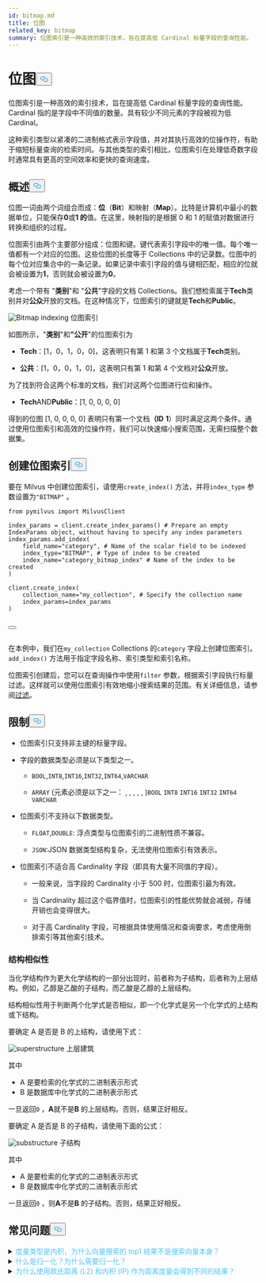 ```yaml
---
id: bitmap.md
title: 位图
related_key: bitmap
summary: 位图索引是一种高效的索引技术，旨在提高低 Cardinal 标量字段的查询性能。
---
```

<h1 id="BITMAP​" class="common-anchor-header">位图<button data-href="#BITMAP​" class="anchor-icon" translate="no">
      <svg translate="no"
        aria-hidden="true"
        focusable="false"
        height="20"
        version="1.1"
        viewBox="0 0 16 16"
        width="16"
      >
        <path
          fill="#0092E4"
          fill-rule="evenodd"
          d="M4 9h1v1H4c-1.5 0-3-1.69-3-3.5S2.55 3 4 3h4c1.45 0 3 1.69 3 3.5 0 1.41-.91 2.72-2 3.25V8.59c.58-.45 1-1.27 1-2.09C10 5.22 8.98 4 8 4H4c-.98 0-2 1.22-2 2.5S3 9 4 9zm9-3h-1v1h1c1 0 2 1.22 2 2.5S13.98 12 13 12H9c-.98 0-2-1.22-2-2.5 0-.83.42-1.64 1-2.09V6.25c-1.09.53-2 1.84-2 3.25C6 11.31 7.55 13 9 13h4c1.45 0 3-1.69 3-3.5S14.5 6 13 6z"
        ></path>
      </svg>
    </button></h1><p>位图索引是一种高效的索引技术，旨在提高低 Cardinal 标量字段的查询性能。Cardinal 指的是字段中不同值的数量。具有较少不同元素的字段被视为低 Cardinal。</p>
<p>这种索引类型以紧凑的二进制格式表示字段值，并对其执行高效的位操作符，有助于缩短标量查询的检索时间。与其他类型的索引相比，位图索引在处理低奇数字段时通常具有更高的空间效率和更快的查询速度。</p>
<h2 id="Overview" class="common-anchor-header">概述<button data-href="#Overview" class="anchor-icon" translate="no">
      <svg translate="no"
        aria-hidden="true"
        focusable="false"
        height="20"
        version="1.1"
        viewBox="0 0 16 16"
        width="16"
      >
        <path
          fill="#0092E4"
          fill-rule="evenodd"
          d="M4 9h1v1H4c-1.5 0-3-1.69-3-3.5S2.55 3 4 3h4c1.45 0 3 1.69 3 3.5 0 1.41-.91 2.72-2 3.25V8.59c.58-.45 1-1.27 1-2.09C10 5.22 8.98 4 8 4H4c-.98 0-2 1.22-2 2.5S3 9 4 9zm9-3h-1v1h1c1 0 2 1.22 2 2.5S13.98 12 13 12H9c-.98 0-2-1.22-2-2.5 0-.83.42-1.64 1-2.09V6.25c-1.09.53-2 1.84-2 3.25C6 11.31 7.55 13 9 13h4c1.45 0 3-1.69 3-3.5S14.5 6 13 6z"
        ></path>
      </svg>
    </button></h2><p>位图一词由两个词组合而成：<strong>位</strong>（<strong>Bit</strong>）和映射（<strong>Map</strong>）。比特是计算机中最小的数据单位，只能保存<strong>0</strong>或<strong>1 的</strong>值。在这里，映射指的是根据 0 和 1 的赋值对数据进行转换和组织的过程。</p>
<p>位图索引由两个主要部分组成：位图和键。键代表索引字段中的唯一值。每个唯一值都有一个对应的位图。这些位图的长度等于 Collections 中的记录数。位图中的每个位对应集合中的一条记录。如果记录中索引字段的值与键相匹配，相应的位就会被设置为<strong>1</strong>，否则就会被设置为<strong>0</strong>。</p>
<p>考虑一个带有 "<strong>类别</strong>"和 "<strong>公共</strong>"字段的文档 Collections。我们想检索属于<strong>Tech</strong>类别并对<strong>公众</strong>开放的文档。在这种情况下，位图索引的键就是<strong>Tech</strong>和<strong>Public</strong>。</p>
<p>
  
   <span class="img-wrapper"> <img translate="no" src="/docs/v2.4.x/assets/bitmap.png" alt="Bitmap indexing" class="doc-image" id="bitmap-indexing" />
   </span> <span class="img-wrapper"> <span>位图索引</span> </span></p>
<p>如图所示，"<strong>类别</strong>"和<strong>"公开</strong>"的位图索引为</p>
<ul>
<li><p><strong>Tech</strong>：[1，0，1，0，0]，这表明只有第 1 和第 3 个文档属于<strong>Tech</strong>类别。</p></li>
<li><p><strong>公共</strong>：[1，0，0，1，0]，这表明只有第 1 和第 4 个文档对<strong>公众</strong>开放。</p></li>
</ul>
<p>为了找到符合这两个标准的文档，我们对这两个位图进行位和操作。</p>
<ul>
<li><strong>Tech</strong>AND<strong>Public</strong>：[1, 0, 0, 0, 0]</li>
</ul>
<p>得到的位图 [1, 0, 0, 0, 0] 表明只有第一个文档<strong>（ID</strong> <strong>1</strong>）同时满足这两个条件。通过使用位图索引和高效的位操作符，我们可以快速缩小搜索范围，无需扫描整个数据集。</p>
<h2 id="Create-a-bitmap-index" class="common-anchor-header">创建位图索引<button data-href="#Create-a-bitmap-index" class="anchor-icon" translate="no">
      <svg translate="no"
        aria-hidden="true"
        focusable="false"
        height="20"
        version="1.1"
        viewBox="0 0 16 16"
        width="16"
      >
        <path
          fill="#0092E4"
          fill-rule="evenodd"
          d="M4 9h1v1H4c-1.5 0-3-1.69-3-3.5S2.55 3 4 3h4c1.45 0 3 1.69 3 3.5 0 1.41-.91 2.72-2 3.25V8.59c.58-.45 1-1.27 1-2.09C10 5.22 8.98 4 8 4H4c-.98 0-2 1.22-2 2.5S3 9 4 9zm9-3h-1v1h1c1 0 2 1.22 2 2.5S13.98 12 13 12H9c-.98 0-2-1.22-2-2.5 0-.83.42-1.64 1-2.09V6.25c-1.09.53-2 1.84-2 3.25C6 11.31 7.55 13 9 13h4c1.45 0 3-1.69 3-3.5S14.5 6 13 6z"
        ></path>
      </svg>
    </button></h2><p>要在 Milvus 中创建位图索引，请使用<code translate="no">create_index()</code> 方法，并将<code translate="no">index_type</code> 参数设置为<code translate="no">&quot;BITMAP&quot;</code> 。</p>
<pre><code translate="no" class="language-python"><span class="hljs-keyword">from</span> pymilvus <span class="hljs-keyword">import</span> MilvusClient​
​
index_params = client.create_index_params() <span class="hljs-comment"># Prepare an empty IndexParams object, without having to specify any index parameters​</span>
index_params.add_index(​
    field_name=<span class="hljs-string">&quot;category&quot;</span>, <span class="hljs-comment"># Name of the scalar field to be indexed​</span>
    index_type=<span class="hljs-string">&quot;BITMAP&quot;</span>, <span class="hljs-comment"># Type of index to be created​</span>
    index_name=<span class="hljs-string">&quot;category_bitmap_index&quot;</span> <span class="hljs-comment"># Name of the index to be created​</span>
)​
​
client.create_index(​
    collection_name=<span class="hljs-string">&quot;my_collection&quot;</span>, <span class="hljs-comment"># Specify the collection name​</span>
    index_params=index_params​
)​

<button class="copy-code-btn"></button></code></pre>
<p>在本例中，我们在<code translate="no">my_collection</code> Collections 的<code translate="no">category</code> 字段上创建位图索引。<code translate="no">add_index()</code> 方法用于指定字段名称、索引类型和索引名称。</p>
<p>位图索引创建后，您可以在查询操作中使用<code translate="no">filter</code> 参数，根据索引字段执行标量过滤。这样就可以使用位图索引有效地缩小搜索结果的范围。有关详细信息，请参阅<ins>过滤</ins>。</p>
<h2 id="Limits" class="common-anchor-header">限制<button data-href="#Limits" class="anchor-icon" translate="no">
      <svg translate="no"
        aria-hidden="true"
        focusable="false"
        height="20"
        version="1.1"
        viewBox="0 0 16 16"
        width="16"
      >
        <path
          fill="#0092E4"
          fill-rule="evenodd"
          d="M4 9h1v1H4c-1.5 0-3-1.69-3-3.5S2.55 3 4 3h4c1.45 0 3 1.69 3 3.5 0 1.41-.91 2.72-2 3.25V8.59c.58-.45 1-1.27 1-2.09C10 5.22 8.98 4 8 4H4c-.98 0-2 1.22-2 2.5S3 9 4 9zm9-3h-1v1h1c1 0 2 1.22 2 2.5S13.98 12 13 12H9c-.98 0-2-1.22-2-2.5 0-.83.42-1.64 1-2.09V6.25c-1.09.53-2 1.84-2 3.25C6 11.31 7.55 13 9 13h4c1.45 0 3-1.69 3-3.5S14.5 6 13 6z"
        ></path>
      </svg>
    </button></h2><ul>
<li><p>位图索引只支持非主键的标量字段。</p></li>
<li><p>字段的数据类型必须是以下类型之一。</p>
<ul>
<li><p><code translate="no">BOOL</code>,<code translate="no">INT8</code>,<code translate="no">INT16</code>,<code translate="no">INT32</code>,<code translate="no">INT64</code>,<code translate="no">VARCHAR</code></p></li>
<li><p><code translate="no">ARRAY</code> (元素必须是以下之一： , , , , , )<code translate="no">BOOL</code> <code translate="no">INT8</code> <code translate="no">INT16</code> <code translate="no">INT32</code> <code translate="no">INT64</code> <code translate="no">VARCHAR</code></p></li>
</ul></li>
<li><p>位图索引不支持以下数据类型。</p>
<ul>
<li><p><code translate="no">FLOAT</code>,<code translate="no">DOUBLE</code>: 浮点类型与位图索引的二进制性质不兼容。</p></li>
<li><p><code translate="no">JSON</code>:JSON 数据类型结构复杂，无法使用位图索引有效表示。</p></li>
</ul></li>
<li><p>位图索引不适合高 Cardinality 字段（即具有大量不同值的字段）。</p>
<ul>
<li><p>一般来说，当字段的 Cardinality 小于 500 时，位图索引最为有效。</p></li>
<li><p>当 Cardinality 超过这个临界值时，位图索引的性能优势就会减弱，存储开销也会变得很大。</p></li>
<li><p>对于高 Cardinality 字段，可根据具体使用情况和查询要求，考虑使用倒排索引等其他索引技术。</p></li>
</ul></li>
</ul>
<h3 id="Structural-Similarity" class="common-anchor-header">结构相似性</h3><p>当化学结构作为更大化学结构的一部分出现时，前者称为子结构，后者称为上层结 构。例如，乙醇是乙酸的子结构，而乙酸是乙醇的上层结构。</p>
<p>结构相似性用于判断两个化学式是否相似，即一个化学式是另一个化学式的上结构或下结构。</p>
<p>要确定 A 是否是 B 的上结构，请使用下式：</p>
<p>
  
   <span class="img-wrapper"> <img translate="no" src="/docs/v2.4.x/assets/superstructure.png" alt="superstructure" class="doc-image" id="superstructure" />
   </span> <span class="img-wrapper"> <span>上层建筑</span> </span></p>
<p>其中</p>
<ul>
<li>A 是要检索的化学式的二进制表示形式</li>
<li>B 是数据库中化学式的二进制表示形式</li>
</ul>
<p>一旦返回<code translate="no">0</code> ，<strong>A</strong>就不是<strong>B</strong> 的上层结构。否则，结果正好相反。</p>
<p>要确定 A 是否是 B 的子结构，请使用下面的公式：</p>
<p>
  
   <span class="img-wrapper"> <img translate="no" src="/docs/v2.4.x/assets/substructure.png" alt="substructure" class="doc-image" id="substructure" />
   </span> <span class="img-wrapper"> <span>子结构</span> </span></p>
<p>其中</p>
<ul>
<li>A 是要检索的化学式的二进制表示形式</li>
<li>B 是数据库中化学式的二进制表示形式</li>
</ul>
<p>一旦返回<code translate="no">0</code> ，则<strong>A</strong>不是<strong>B</strong> 的子结构。否则，结果正好相反。</p>
<h2 id="FAQ" class="common-anchor-header">常见问题<button data-href="#FAQ" class="anchor-icon" translate="no">
      <svg translate="no"
        aria-hidden="true"
        focusable="false"
        height="20"
        version="1.1"
        viewBox="0 0 16 16"
        width="16"
      >
        <path
          fill="#0092E4"
          fill-rule="evenodd"
          d="M4 9h1v1H4c-1.5 0-3-1.69-3-3.5S2.55 3 4 3h4c1.45 0 3 1.69 3 3.5 0 1.41-.91 2.72-2 3.25V8.59c.58-.45 1-1.27 1-2.09C10 5.22 8.98 4 8 4H4c-.98 0-2 1.22-2 2.5S3 9 4 9zm9-3h-1v1h1c1 0 2 1.22 2 2.5S13.98 12 13 12H9c-.98 0-2-1.22-2-2.5 0-.83.42-1.64 1-2.09V6.25c-1.09.53-2 1.84-2 3.25C6 11.31 7.55 13 9 13h4c1.45 0 3-1.69 3-3.5S14.5 6 13 6z"
        ></path>
      </svg>
    </button></h2><p><details>
如果<summary><font color="#4fc4f9">度量类型是内积，为什么向量搜索的 top1 结果不是搜索向量本身？</font></summary>如果使用内积作为距离度量时没有对向量进行归一化处理，就会出现这种情况。</details>
<details>
<summary><font color="#4fc4f9">什么是归一化？为什么需要归一化？</font></summary></p>
<p>归一化指的是转换嵌入（向量）使其法向量等于 1 的过程。如果使用内积计算嵌入式相似度，就必须对嵌入式进行归一化处理。归一化后，内积等于余弦相似度。</p>
<p>
更多信息，请参阅<a href="https://en.wikipedia.org/wiki/Unit_vector">维基百科</a>。</p>
</details>
<details>
<summary><font color="#4fc4f9">为什么使用欧氏距离 (L2) 和内积 (IP) 作为距离度量会得到不同的结果？</font></summary>检查向量是否归一化。如果没有，则需要先对向量进行归一化处理。从理论上讲，如果向量没有归一化，用 L2 计算出的相似度与用 IP 计算出的相似度是不同的。</details>
